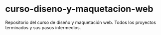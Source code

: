 # curso-diseno-y-maquetacion-web
Repositorio del curso de diseño y maquetación web. Todos los proyectos terminados y sus pasos intermedios.
